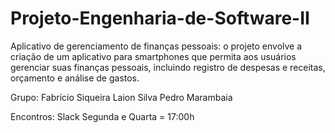 # Projeto-Engenharia-de-Software-II

Aplicativo de gerenciamento de finanças pessoais: o projeto envolve a criação de um aplicativo para smartphones que permita aos usuários gerenciar suas finanças pessoais, incluindo registro de despesas e receitas, orçamento e análise de gastos.

Grupo: 
Fabrício Siqueira
Laion Silva
Pedro Marambaia

Encontros:
Slack
Segunda e Quarta = 17:00h

